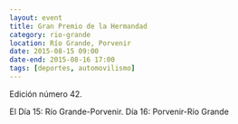 ```yaml
---
layout: event 
title: Gran Premio de la Hermandad
category: rio-grande
location: Río Grande, Porvenir
date: 2015-08-15 09:00
date-end: 2015-08-16 17:00
tags: [deportes, automovilismo]
---
```


Edición número 42.

El <time datetime="2015-08-15">Día 15</time>: Río Grande-Porvenir. <time datetime="2015-08-16">Día 16</time>: Porvenir-Río Grande

